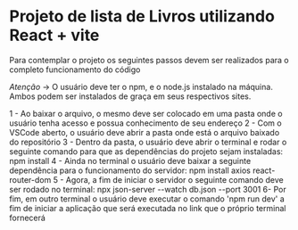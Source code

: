 # Projeto de lista de Livros utilizando React + vite

Para contemplar o projeto os seguintes passos devem ser realizados para o completo funcionamento do código

*Atenção* -> O usuário deve ter o npm, e o node.js instalado na máquina. Ambos podem ser instalados de graça em seus respectivos sites.

1 - Ao baixar o arquivo, o mesmo deve ser colocado em uma pasta onde o usuário tenha acesso e possua conhecimento de seu endereço
2 - Com o VSCode aberto, o usuário deve abrir a pasta onde está o arquivo baixado do repositório
3 - Dentro da pasta, o usuário deve abrir o terminal e rodar o seguinte comando para que as dependências do projeto sejam instaladas: npm install
4 - Ainda no terminal o usuário deve baixar a seguinte dependência para o funcionamento do servidor: npm install axios react-router-dom
5 - Agora, a fim de iniciar o servidor o seguinte comando deve ser rodado no terminal: npx json-server --watch db.json --port 3001
6- Por fim, em outro terminal o usuário deve executar o comando 'npm run dev' a fim de iniciar a aplicação que será executada no link que o próprio terminal fornecerá

